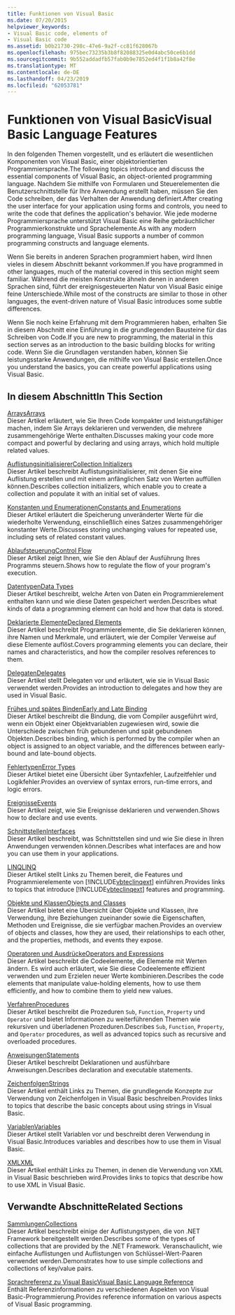 ```yaml
---
title: Funktionen von Visual Basic
ms.date: 07/20/2015
helpviewer_keywords:
- Visual Basic code, elements of
- Visual Basic code
ms.assetid: b0b21730-298c-47e6-9a2f-cc81f628067b
ms.openlocfilehash: 975bec73235b3b8f82088325e0d4abc50ce6b1dd
ms.sourcegitcommit: 9b552addadfb57fab0b9e7852ed4f1f1b8a42f8e
ms.translationtype: MT
ms.contentlocale: de-DE
ms.lasthandoff: 04/23/2019
ms.locfileid: "62053781"
---
```

# <a name="visual-basic-language-features"></a><span data-ttu-id="a0dcc-102">Funktionen von Visual Basic</span><span class="sxs-lookup"><span data-stu-id="a0dcc-102">Visual Basic Language Features</span></span>
<span data-ttu-id="a0dcc-103">In den folgenden Themen vorgestellt, und es erläutert die wesentlichen Komponenten von Visual Basic, einer objektorientierten Programmiersprache.</span><span class="sxs-lookup"><span data-stu-id="a0dcc-103">The following topics introduce and discuss the essential components of Visual Basic, an object-oriented programming language.</span></span> <span data-ttu-id="a0dcc-104">Nachdem Sie mithilfe von Formularen und Steuerelementen die Benutzerschnittstelle für Ihre Anwendung erstellt haben, müssen Sie den Code schreiben, der das Verhalten der Anwendung definiert.</span><span class="sxs-lookup"><span data-stu-id="a0dcc-104">After creating the user interface for your application using forms and controls, you need to write the code that defines the application's behavior.</span></span> <span data-ttu-id="a0dcc-105">Wie jede moderne Programmiersprache unterstützt Visual Basic eine Reihe gebräuchlicher Programmierkonstrukte und Sprachelemente.</span><span class="sxs-lookup"><span data-stu-id="a0dcc-105">As with any modern programming language, Visual Basic supports a number of common programming constructs and language elements.</span></span>  
  
 <span data-ttu-id="a0dcc-106">Wenn Sie bereits in anderen Sprachen programmiert haben, wird Ihnen vieles in diesem Abschnitt bekannt vorkommen.</span><span class="sxs-lookup"><span data-stu-id="a0dcc-106">If you have programmed in other languages, much of the material covered in this section might seem familiar.</span></span> <span data-ttu-id="a0dcc-107">Während die meisten Konstrukte ähneln denen in anderen Sprachen sind, führt der ereignisgesteuerten Natur von Visual Basic einige feine Unterschiede.</span><span class="sxs-lookup"><span data-stu-id="a0dcc-107">While most of the constructs are similar to those in other languages, the event-driven nature of Visual Basic introduces some subtle differences.</span></span>  
  
 <span data-ttu-id="a0dcc-108">Wenn Sie noch keine Erfahrung mit dem Programmieren haben, erhalten Sie in diesem Abschnitt eine Einführung in die grundlegenden Bausteine für das Schreiben von Code.</span><span class="sxs-lookup"><span data-stu-id="a0dcc-108">If you are new to programming, the material in this section serves as an introduction to the basic building blocks for writing code.</span></span> <span data-ttu-id="a0dcc-109">Wenn Sie die Grundlagen verstanden haben, können Sie leistungsstarke Anwendungen, die mithilfe von Visual Basic erstellen.</span><span class="sxs-lookup"><span data-stu-id="a0dcc-109">Once you understand the basics, you can create powerful applications using Visual Basic.</span></span>  
  
## <a name="in-this-section"></a><span data-ttu-id="a0dcc-110">In diesem Abschnitt</span><span class="sxs-lookup"><span data-stu-id="a0dcc-110">In This Section</span></span>  
 [<span data-ttu-id="a0dcc-111">Arrays</span><span class="sxs-lookup"><span data-stu-id="a0dcc-111">Arrays</span></span>](../../../visual-basic/programming-guide/language-features/arrays/index.md)  
 <span data-ttu-id="a0dcc-112">Dieser Artikel erläutert, wie Sie Ihren Code kompakter und leistungsfähiger machen, indem Sie Arrays deklarieren und verwenden, die mehrere zusammengehörige Werte enthalten.</span><span class="sxs-lookup"><span data-stu-id="a0dcc-112">Discusses making your code more compact and powerful by declaring and using arrays, which hold multiple related values.</span></span>  
  
 [<span data-ttu-id="a0dcc-113">Auflistungsinitialisierer</span><span class="sxs-lookup"><span data-stu-id="a0dcc-113">Collection Initializers</span></span>](../../../visual-basic/programming-guide/language-features/collection-initializers/index.md)  
 <span data-ttu-id="a0dcc-114">Dieser Artikel beschreibt Auflistungsinitialisierer, mit denen Sie eine Auflistung erstellen und mit einem anfänglichen Satz von Werten auffüllen können.</span><span class="sxs-lookup"><span data-stu-id="a0dcc-114">Describes collection initializers, which enable you to create a collection and populate it with an initial set of values.</span></span>  
  
 [<span data-ttu-id="a0dcc-115">Konstanten und Enumerationen</span><span class="sxs-lookup"><span data-stu-id="a0dcc-115">Constants and Enumerations</span></span>](../../../visual-basic/programming-guide/language-features/constants-enums/index.md)  
 <span data-ttu-id="a0dcc-116">Dieser Artikel erläutert die Speicherung unveränderter Werte für die wiederholte Verwendung, einschließlich eines Satzes zusammengehöriger konstanter Werte.</span><span class="sxs-lookup"><span data-stu-id="a0dcc-116">Discusses storing unchanging values for repeated use, including sets of related constant values.</span></span>  
  
 [<span data-ttu-id="a0dcc-117">Ablaufsteuerung</span><span class="sxs-lookup"><span data-stu-id="a0dcc-117">Control Flow</span></span>](../../../visual-basic/programming-guide/language-features/control-flow/index.md)  
 <span data-ttu-id="a0dcc-118">Dieser Artikel zeigt Ihnen, wie Sie den Ablauf der Ausführung Ihres Programms steuern.</span><span class="sxs-lookup"><span data-stu-id="a0dcc-118">Shows how to regulate the flow of your program's execution.</span></span>  
  
 [<span data-ttu-id="a0dcc-119">Datentypen</span><span class="sxs-lookup"><span data-stu-id="a0dcc-119">Data Types</span></span>](../../../visual-basic/programming-guide/language-features/data-types/index.md)  
 <span data-ttu-id="a0dcc-120">Dieser Artikel beschreibt, welche Arten von Daten ein Programmierelement enthalten kann und wie diese Daten gespeichert werden.</span><span class="sxs-lookup"><span data-stu-id="a0dcc-120">Describes what kinds of data a programming element can hold and how that data is stored.</span></span>  
  
 [<span data-ttu-id="a0dcc-121">Deklarierte Elemente</span><span class="sxs-lookup"><span data-stu-id="a0dcc-121">Declared Elements</span></span>](../../../visual-basic/programming-guide/language-features/declared-elements/index.md)  
 <span data-ttu-id="a0dcc-122">Dieser Artikel beschreibt Programmierelemente, die Sie deklarieren können, ihre Namen und Merkmale, und erläutert, wie der Compiler Verweise auf diese Elemente auflöst.</span><span class="sxs-lookup"><span data-stu-id="a0dcc-122">Covers programming elements you can declare, their names and characteristics, and how the compiler resolves references to them.</span></span>  
  
 [<span data-ttu-id="a0dcc-123">Delegaten</span><span class="sxs-lookup"><span data-stu-id="a0dcc-123">Delegates</span></span>](../../../visual-basic/programming-guide/language-features/delegates/index.md)  
 <span data-ttu-id="a0dcc-124">Dieser Artikel stellt Delegaten vor und erläutert, wie sie in Visual Basic verwendet werden.</span><span class="sxs-lookup"><span data-stu-id="a0dcc-124">Provides an introduction to delegates and how they are used in Visual Basic.</span></span>  
  
 [<span data-ttu-id="a0dcc-125">Frühes und spätes Binden</span><span class="sxs-lookup"><span data-stu-id="a0dcc-125">Early and Late Binding</span></span>](../../../visual-basic/programming-guide/language-features/early-late-binding/index.md)  
 <span data-ttu-id="a0dcc-126">Dieser Artikel beschreibt die Bindung, die vom Compiler ausgeführt wird, wenn ein Objekt einer Objektvariablen zugewiesen wird, sowie die Unterschiede zwischen früh gebundenen und spät gebundenen Objekten.</span><span class="sxs-lookup"><span data-stu-id="a0dcc-126">Describes binding, which is performed by the compiler when an object is assigned to an object variable, and the differences between early-bound and late-bound objects.</span></span>  
  
 [<span data-ttu-id="a0dcc-127">Fehlertypen</span><span class="sxs-lookup"><span data-stu-id="a0dcc-127">Error Types</span></span>](../../../visual-basic/programming-guide/language-features/error-types.md)  
 <span data-ttu-id="a0dcc-128">Dieser Artikel bietet eine Übersicht über Syntaxfehler, Laufzeitfehler und Logikfehler.</span><span class="sxs-lookup"><span data-stu-id="a0dcc-128">Provides an overview of syntax errors, run-time errors, and logic errors.</span></span>  
  
 [<span data-ttu-id="a0dcc-129">Ereignisse</span><span class="sxs-lookup"><span data-stu-id="a0dcc-129">Events</span></span>](../../../visual-basic/programming-guide/language-features/events/index.md)  
 <span data-ttu-id="a0dcc-130">Dieser Artikel zeigt, wie Sie Ereignisse deklarieren und verwenden.</span><span class="sxs-lookup"><span data-stu-id="a0dcc-130">Shows how to declare and use events.</span></span>  
  
 [<span data-ttu-id="a0dcc-131">Schnittstellen</span><span class="sxs-lookup"><span data-stu-id="a0dcc-131">Interfaces</span></span>](../../../visual-basic/programming-guide/language-features/interfaces/index.md)  
 <span data-ttu-id="a0dcc-132">Dieser Artikel beschreibt, was Schnittstellen sind und wie Sie diese in Ihren Anwendungen verwenden können.</span><span class="sxs-lookup"><span data-stu-id="a0dcc-132">Describes what interfaces are and how you can use them in your applications.</span></span>  
  
 [<span data-ttu-id="a0dcc-133">LINQ</span><span class="sxs-lookup"><span data-stu-id="a0dcc-133">LINQ</span></span>](../../../visual-basic/programming-guide/language-features/linq/index.md)  
 <span data-ttu-id="a0dcc-134">Dieser Artikel stellt Links zu Themen bereit, die Features und Programmierelemente von [!INCLUDE[vbteclinqext](~/includes/vbteclinqext-md.md)] einführen.</span><span class="sxs-lookup"><span data-stu-id="a0dcc-134">Provides links to topics that introduce [!INCLUDE[vbteclinqext](~/includes/vbteclinqext-md.md)] features and programming.</span></span>  
  
 [<span data-ttu-id="a0dcc-135">Objekte und Klassen</span><span class="sxs-lookup"><span data-stu-id="a0dcc-135">Objects and Classes</span></span>](../../../visual-basic/programming-guide/language-features/objects-and-classes/index.md)  
 <span data-ttu-id="a0dcc-136">Dieser Artikel bietet eine Übersicht über Objekte und Klassen, ihre Verwendung, ihre Beziehungen zueinander sowie die Eigenschaften, Methoden und Ereignisse, die sie verfügbar machen.</span><span class="sxs-lookup"><span data-stu-id="a0dcc-136">Provides an overview of objects and classes, how they are used, their relationships to each other, and the properties, methods, and events they expose.</span></span>  
  
 [<span data-ttu-id="a0dcc-137">Operatoren und Ausdrücke</span><span class="sxs-lookup"><span data-stu-id="a0dcc-137">Operators and Expressions</span></span>](../../../visual-basic/programming-guide/language-features/operators-and-expressions/index.md)  
 <span data-ttu-id="a0dcc-138">Dieser Artikel beschreibt die Codeelemente, die Elemente mit Werten ändern. Es wird auch erläutert, wie Sie diese Codeelemente effizient verwenden und zum Erzielen neuer Werte kombinieren.</span><span class="sxs-lookup"><span data-stu-id="a0dcc-138">Describes the code elements that manipulate value-holding elements, how to use them efficiently, and how to combine them to yield new values.</span></span>  
  
 [<span data-ttu-id="a0dcc-139">Verfahren</span><span class="sxs-lookup"><span data-stu-id="a0dcc-139">Procedures</span></span>](../../../visual-basic/programming-guide/language-features/procedures/index.md)  
 <span data-ttu-id="a0dcc-140">Dieser Artikel beschreibt die Prozeduren `Sub`, `Function`, `Property` und `Operator` und bietet Informationen zu weiterführenden Themen wie rekursiven und überladenen Prozeduren.</span><span class="sxs-lookup"><span data-stu-id="a0dcc-140">Describes `Sub`, `Function`, `Property`, and `Operator` procedures, as well as advanced topics such as recursive and overloaded procedures.</span></span>  
  
 [<span data-ttu-id="a0dcc-141">Anweisungen</span><span class="sxs-lookup"><span data-stu-id="a0dcc-141">Statements</span></span>](../../../visual-basic/programming-guide/language-features/statements.md)  
 <span data-ttu-id="a0dcc-142">Dieser Artikel beschreibt Deklarationen und ausführbare Anweisungen.</span><span class="sxs-lookup"><span data-stu-id="a0dcc-142">Describes declaration and executable statements.</span></span>  
  
 [<span data-ttu-id="a0dcc-143">Zeichenfolgen</span><span class="sxs-lookup"><span data-stu-id="a0dcc-143">Strings</span></span>](../../../visual-basic/programming-guide/language-features/strings/index.md)  
 <span data-ttu-id="a0dcc-144">Dieser Artikel enthält Links zu Themen, die grundlegende Konzepte zur Verwendung von Zeichenfolgen in Visual Basic beschreiben.</span><span class="sxs-lookup"><span data-stu-id="a0dcc-144">Provides links to topics that describe the basic concepts about using strings in Visual Basic.</span></span>  
  
 [<span data-ttu-id="a0dcc-145">Variablen</span><span class="sxs-lookup"><span data-stu-id="a0dcc-145">Variables</span></span>](../../../visual-basic/programming-guide/language-features/variables/index.md)  
 <span data-ttu-id="a0dcc-146">Dieser Artikel stellt Variablen vor und beschreibt deren Verwendung in Visual Basic.</span><span class="sxs-lookup"><span data-stu-id="a0dcc-146">Introduces variables and describes how to use them in Visual Basic.</span></span>  
  
 [<span data-ttu-id="a0dcc-147">XML</span><span class="sxs-lookup"><span data-stu-id="a0dcc-147">XML</span></span>](../../../visual-basic/programming-guide/language-features/xml/index.md)  
 <span data-ttu-id="a0dcc-148">Dieser Artikel enthält Links zu Themen, in denen die Verwendung von XML in Visual Basic beschrieben wird.</span><span class="sxs-lookup"><span data-stu-id="a0dcc-148">Provides links to topics that describe how to use XML in Visual Basic.</span></span>  
  
## <a name="related-sections"></a><span data-ttu-id="a0dcc-149">Verwandte Abschnitte</span><span class="sxs-lookup"><span data-stu-id="a0dcc-149">Related Sections</span></span>

 [<span data-ttu-id="a0dcc-150">Sammlungen</span><span class="sxs-lookup"><span data-stu-id="a0dcc-150">Collections</span></span>](../../../visual-basic/programming-guide/concepts/collections.md)  
 <span data-ttu-id="a0dcc-151">Dieser Artikel beschreibt einige der Auflistungstypen, die von .NET Framework bereitgestellt werden.</span><span class="sxs-lookup"><span data-stu-id="a0dcc-151">Describes some of the types of collections that are provided by the .NET Framework.</span></span> <span data-ttu-id="a0dcc-152">Veranschaulicht, wie einfache Auflistungen und Auflistungen von Schlüssel-Wert-Paaren verwendet werden.</span><span class="sxs-lookup"><span data-stu-id="a0dcc-152">Demonstrates how to use simple collections and collections of key/value pairs.</span></span>  
  
 [<span data-ttu-id="a0dcc-153">Sprachreferenz zu Visual Basic</span><span class="sxs-lookup"><span data-stu-id="a0dcc-153">Visual Basic Language Reference</span></span>](../../../visual-basic/language-reference/index.md)  
 <span data-ttu-id="a0dcc-154">Enthält Referenzinformationen zu verschiedenen Aspekten von Visual Basic-Programmierung.</span><span class="sxs-lookup"><span data-stu-id="a0dcc-154">Provides reference information on various aspects of Visual Basic programming.</span></span>
